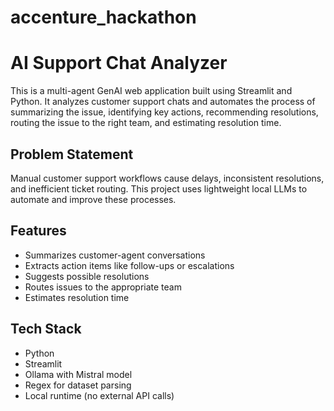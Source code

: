# accenture_hackathon
 
# AI Support Chat Analyzer

This is a multi-agent GenAI web application built using Streamlit and Python. It analyzes customer support chats and automates the process of summarizing the issue, identifying key actions, recommending resolutions, routing the issue to the right team, and estimating resolution time.

## Problem Statement

Manual customer support workflows cause delays, inconsistent resolutions, and inefficient ticket routing. This project uses lightweight local LLMs to automate and improve these processes.

## Features

- Summarizes customer-agent conversations
- Extracts action items like follow-ups or escalations
- Suggests possible resolutions
- Routes issues to the appropriate team
- Estimates resolution time

## Tech Stack

- Python
- Streamlit
- Ollama with Mistral model
- Regex for dataset parsing
- Local runtime (no external API calls)
